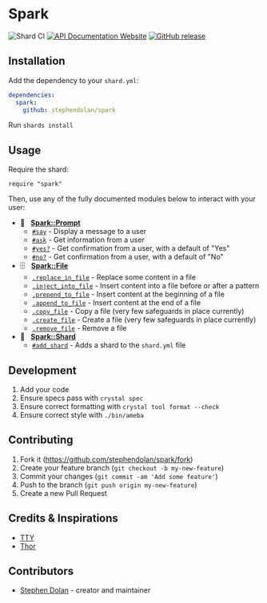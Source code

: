 # Spark

![Shard CI](https://github.com/stephendolan/spark/workflows/Shard%20CI/badge.svg)
[![API Documentation Website](https://img.shields.io/website?down_color=red&down_message=Offline&label=API%20Documentation&up_message=Online&url=https%3A%2F%2Fstephendolan.github.io%2Fspark%2F)](https://stephendolan.github.io/spark)
[![GitHub release](https://img.shields.io/github/release/stephendolan/spark.svg?label=Release)](https://github.com/stephendolan/spark/releases)

## Installation

Add the dependency to your `shard.yml`:

```yaml
dependencies:
  spark:
    github: stephendolan/spark
```

Run `shards install`

## Usage

Require the shard:

```crystal
require "spark"
```

Then, use any of the fully documented modules below to interact with your user:

- 💬 &nbsp; **[Spark::Prompt](https://stephendolan.github.io/spark/Spark/Prompt.html)**
  - [`#say`](<https://stephendolan.github.io/spark/Spark/Prompt.html#say(message:String=%22%22,**options)-instance-method>) - Display a message to a user
  - [`#ask`](<https://stephendolan.github.io/spark/Spark/Prompt.html#ask(message:String,**options)-instance-method>) - Get information from a user
  - [`#yes?`](<https://stephendolan.github.io/spark/Spark/Prompt.html#yes?(message:String,**options)-instance-method>) - Get confirmation from a user, with a default of "Yes"
  - [`#no?`](<https://stephendolan.github.io/spark/Spark/Prompt.html#no?(message:String,**options)-instance-method>) - Get confirmation from a user, with a default of "No"
- 🗄 &nbsp; **[Spark::File](https://stephendolan.github.io/spark/Spark/File.html)**
  - [`.replace_in_file`](<https://stephendolan.github.io/spark/Spark/File.html#replace_in_file(relative_path:String,pattern:Regex%7CString,replacement:String)-instance-method>) - Replace some content in a file
  - [`.inject_into_file`](<https://stephendolan.github.io/spark/Spark/File.html#inject_into_file(relative_path:String,*content,afterpattern:Regex%7CString)-instance-method>) - Insert content into a file before or after a pattern
  - [`.prepend_to_file`](<https://stephendolan.github.io/spark/Spark/File.html#prepend_to_file(relative_path:String,*content)-instance-method>) - Insert content at the beginning of a file
  - [`.append_to_file`](<https://stephendolan.github.io/spark/Spark/File.html#append_to_file(relative_path:String,*content)-instance-method>) - Insert content at the end of a file
  - [`.copy_file`](<https://stephendolan.github.io/spark/Spark/File.html#copy_file(source_path:String,destination_path:String):String-instance-method>) - Copy a file (very few safeguards in place currently)
  - [`.create_file`](<https://stephendolan.github.io/spark/Spark/File.html#create_file(relative_path:String,*content):String-instance-method>) - Create a file (very few safeguards in place currently)
  - [`.remove_file`](<https://stephendolan.github.io/spark/Spark/File.html#remove_file(relative_path:String)-instance-method>) - Remove a file
- 💎 &nbsp; **[Spark::Shard](https://stephendolan.github.io/spark/Spark/Shard.html)**
  - [`#add_shard`](<https://stephendolan.github.io/spark/Spark/Shard.html#add_shard(name:String,*,development_only:Bool=false,**options)-instance-method>) - Adds a shard to the `shard.yml` file

## Development

1. Add your code
1. Ensure specs pass with `crystal spec`
1. Ensure correct formatting with `crystal tool format --check`
1. Ensure correct style with `./bin/ameba`

## Contributing

1. Fork it (<https://github.com/stephendolan/spark/fork>)
1. Create your feature branch (`git checkout -b my-new-feature`)
1. Commit your changes (`git commit -am 'Add some feature'`)
1. Push to the branch (`git push origin my-new-feature`)
1. Create a new Pull Request

## Credits & Inspirations

- [TTY](https://github.com/piotrmurach/tty)
- [Thor](https://github.com/erikhuda/thor)

## Contributors

- [Stephen Dolan](https://github.com/your-github-user) - creator and maintainer
